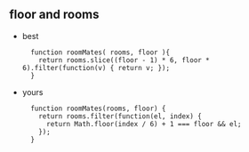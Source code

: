 ##  floor and rooms

* best

        function roomMates( rooms, floor ){
          return rooms.slice((floor - 1) * 6, floor * 6).filter(function(v) { return v; });
        }

* yours

        function roomMates(rooms, floor) {
          return rooms.filter(function(el, index) {
            return Math.floor(index / 6) + 1 === floor && el;
          });
        }